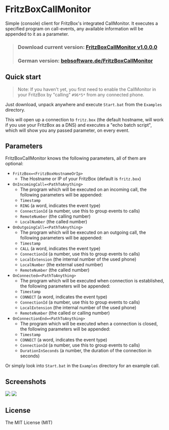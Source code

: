 FritzBoxCallMonitor
===================

Simple (console) client for FritzBox's integrated CallMonitor. It executes a specified program on call-events, any available information will be appended to it as a parameter.

> ### Download current version: [FritzBoxCallMonitor v1.0.0.0](https://github.com/berrnd/FritzBoxCallMonitor/releases/download/1.0.0.0/FritzBoxCallMonitor_v1.0.0.0.zip) ###
> ### German version: [bebsoftware.de/FritzBoxCallMonitor](http://bebsoftware.de/fritzboxcallmonitor) ###

## Quick start ##
> Note: If you haven't yet, you first need to enable the CallMonitor in your FritzBox by "calling" `#96*5*` from any connected phone.

Just download, unpack anywhere and execute `Start.bat` from the `Examples` directory.

This will open up a connection to `fritz.box` (the default hostname, will work if you use your FritzBox as a DNS) and executes a "echo batch script", which will show you any passed parameter, on every event.

## Parameters ##
FritzBoxCallMonitor knows the following parameters, all of them are optional:

* `FritzBox=<FritzBoxHostnameOrIp>`
  * The Hostname or IP of your FritzBox (default is `fritz.box`)
* `OnIncomingCall=<PathToAnything>`
  * The program which will be executed on an incoming call, the following parameters will be appended:
  * `Timestamp`
  * `RING` (a word, indicates the event type)
  * `ConnectionId` (a number, use this to group events to calls)
  * `RemoteNumber` (the calling number)
  * `LocalNumber` (the called number)
* `OnOutgoingCall=<PathToAnything>`
  * The program which will be executed on an outgoing call, the following parameters will be appended:
  * `Timestamp`
  * `CALL` (a word, indicates the event type)
  * `ConnectionId` (a number, use this to group events to calls)
  * `LocalExtension` (the internal number of the used phone)
  * `LocalNumber` (the external used number)
  * `RemoteNumber` (the called number)
* `OnConnected=<PathToAnything>`
  * The program which will be executed when connection is established, the following parameters will be appended:
  * `Timestamp`
  * `CONNECT` (a word, indicates the event type)
  * `ConnectionId` (a number, use this to group events to calls)
  * `LocalExtension` (the internal number of the used phone)
  * `RemoteNumber` (the called or calling number)
* `OnConnectionEnd=<PathToAnything>`
  * The program which will be executed when a connection is closed, the following parameters will be appended:
  * `Timestamp`
  * `CONNECT` (a word, indicates the event type)
  * `ConnectionId` (a number, use this to group events to calls)
  * `DurationInSeconds` (a number, the duration of the connection in seconds)

Or simply look into `Start.bat` in the `Examples` directory for an example call.

## Screenshots ##
![](http://files.bebcloud.de/public/2013/FritzBoxCallMonitorScreenshotMain.png)
![](http://files.bebcloud.de/public/2013/FritzBoxCallMonitorScreenshotEventExample.png)

## License ##
The MIT License (MIT)
